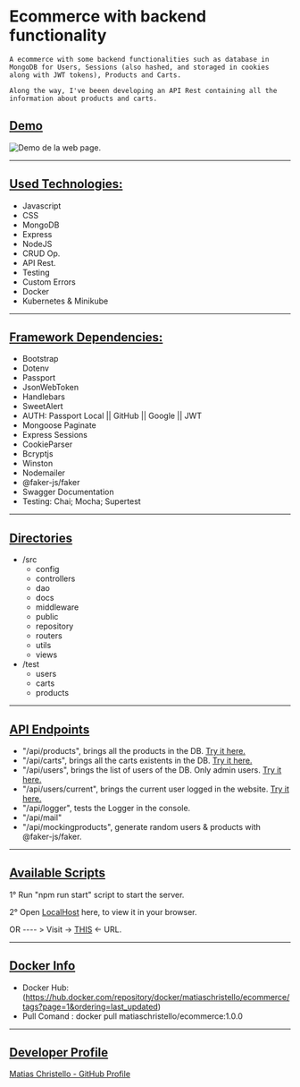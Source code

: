 # Ecommerce with backend functionality

    A ecommerce with some backend functionalities such as database in MongoDB for Users, Sessions (also hashed, and storaged in cookies along with JWT tokens), Products and Carts. 

    Along the way, I've beeen developing an API Rest containing all the information about products and carts.

## <u>Demo</u>

<!-- TODO: Inser GIF DEMO -->
![Demo de la web page.](https://firebasestorage.googleapis.com/v0/b/padel-market-2259b.appspot.com/o/GIF_ecommerce.gif?alt=media&token=e17b26d7-5865-4c09-a11b-c331fd373d9d)

-------------------------


## <u>Used Technologies:</u>
- Javascript
- CSS
- MongoDB
- Express
- NodeJS
- CRUD Op.
- API Rest.
- Testing 
- Custom Errors
- Docker
- Kubernetes & Minikube

-------------------------

## <u>Framework Dependencies:</u>
- Bootstrap
- Dotenv
- Passport
- JsonWebToken
- Handlebars
- SweetAlert
- AUTH: Passport Local || GitHub || Google || JWT
- Mongoose Paginate
- Express Sessions
- CookieParser
- Bcryptjs
- Winston
- Nodemailer
- @faker-js/faker
- Swagger Documentation
- Testing: Chai; Mocha; Supertest

-------------------------

## <u>Directories</u>
- /src
    - config
    - controllers
    - dao
    - docs
    - middleware
    - public
    - repository
    - routers
    - utils
    - views
- /test
    - users
    - carts
    - products

-------------------------

## <u>API Endpoints</u>

- "/api/products", brings all the products in the DB. [Try it here.](localhost:8080/api/products)
- "/api/carts", brings all the carts existents in the DB. [Try it here.](localhost:8080/api/carts)
- "/api/users", brings the list of users of the DB. Only admin users. [Try it here.](localhost:8080/api/users)
- "/api/users/current", brings the current user logged in the website. [Try it here.](localhost:8080/api/users/current)
- "/api/logger", tests the Logger in the console.
- "/api/mail"
- "/api/mockingproducts", generate random users & products with @faker-js/faker.

-------------------------

## <u>Available Scripts</u>

1° Run "npm run start" script to start the server.

2° Open [LocalHost](localhost:8080/home) here, to view it in your browser.

OR  ---- > Visit -> [THIS](https://backendpf-production.up.railway.app/home) <- URL.

-------------------------

## <u>Docker Info </u>

 - Docker Hub: (https://hub.docker.com/repository/docker/matiaschristello/ecommerce/tags?page=1&ordering=last_updated)
 - Pull Comand : docker pull matiaschristello/ecommerce:1.0.0

-------------------------

## <u>Developer Profile</u>

[Matias Christello - GitHub Profile](https://github.com/mchristello)